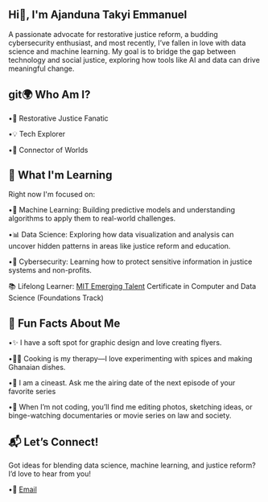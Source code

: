 ## Hi👋, I'm Ajanduna Takyi Emmanuel

A passionate advocate for restorative justice reform, a budding cybersecurity
 enthusiast, and most recently, I’ve fallen in love with data science and
 machine learning. My goal is to bridge the gap between technology and social
 justice, exploring how tools like AI and data can drive meaningful change.

 ## git🌍 Who Am I?

 •🔑 Restorative Justice Fanatic

•💡 Tech Explorer

•🤝 Connector of Worlds

## 🌱 What I'm Learning

Right now I'm focused on:

•🧠 Machine Learning:
Building predictive models and understanding algorithms to
apply them to real-world challenges.

•📊 Data Science:
Exploring how data visualization and analysis can uncover hidden
patterns in areas like justice reform and education.

•🔐 Cybersecurity:
Learning how to protect sensitive information in justice systems and non-profits.

📚 Lifelong Learner:
[MIT Emerging Talent](https://emergingtalent.mit.edu/)
Certificate in Computer and Data Science (Foundations Track)

## 🌟 Fun Facts About Me

•✨ I have a soft spot for graphic design and love creating flyers.

•🧑‍🍳 Cooking is my therapy—I love experimenting with spices and making
Ghanaian dishes.

•🎦 I am a cineast. Ask me the airing date of the next episode of your
favorite series

•🎨 When I’m not coding, you’ll find me editing photos, sketching ideas, or
 binge-watching documentaries or movie series on law and society.

<!--I am keeping "!" for stylistic purposes-->
## 📬 Let’s Connect!

<!--I am keeping "!" to get attention from readers-->
 Got ideas for blending data science, machine learning, and justice reform?
 I’d love to hear from you!

•💌 [Email](ajandunaemmanuelle24@gmail)

